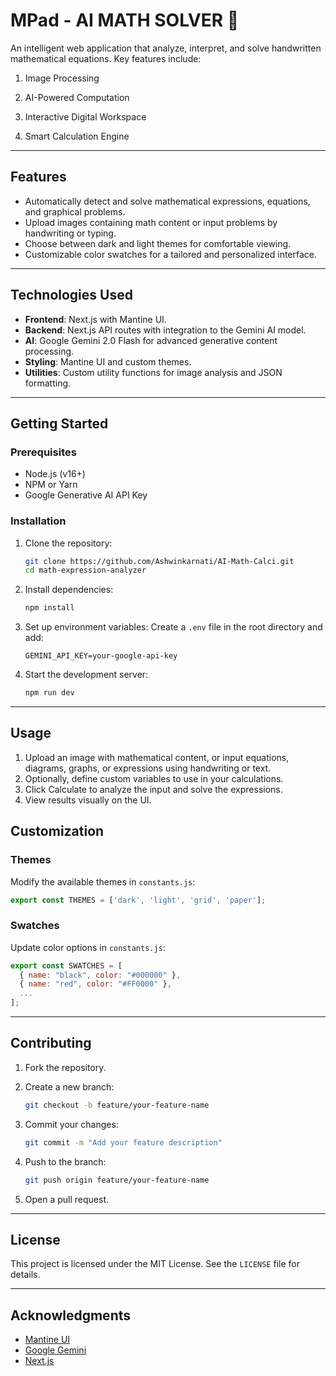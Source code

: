 # MPad - AI MATH SOLVER 🤖


An intelligent web application that analyze, interpret, and solve handwritten mathematical equations. Key features include:

1. Image Processing

2. AI-Powered Computation

3. Interactive Digital Workspace

4. Smart Calculation Engine

---

## **Features**


* Automatically detect and solve mathematical expressions, equations, and graphical problems.
* Upload images containing math content or input problems by handwriting or typing.
* Choose between dark and light themes for comfortable viewing.
* Customizable color swatches for a tailored and personalized interface.

---

## **Technologies Used**

* **Frontend**: Next.js with Mantine UI.
* **Backend**: Next.js API routes with integration to the Gemini AI model.
* **AI**: Google Gemini 2.0 Flash for advanced generative content processing.
* **Styling**: Mantine UI and custom themes.
* **Utilities**: Custom utility functions for image analysis and JSON formatting.

---

## **Getting Started**

### Prerequisites

* Node.js (v16+)
* NPM or Yarn
* Google Generative AI API Key

### Installation

1. Clone the repository:

   ```bash
   git clone https://github.com/Ashwinkarnati/AI-Math-Calci.git
   cd math-expression-analyzer
   ```

2. Install dependencies:

   ```bash
   npm install
   ```

3. Set up environment variables:
   Create a `.env` file in the root directory and add:

   ```env
   GEMINI_API_KEY=your-google-api-key
   ```

4. Start the development server:

   ```bash
   npm run dev
   ```

---

## **Usage**

1. Upload an image with mathematical content, or input equations, diagrams, graphs, or expressions using handwriting or text.
2. Optionally, define custom variables to use in your calculations.
3. Click Calculate to analyze the input and solve the expressions.
4. View results visually on the UI.



## **Customization**

### Themes

Modify the available themes in `constants.js`:

```javascript
export const THEMES = ['dark', 'light', 'grid', 'paper'];
```

### Swatches

Update color options in `constants.js`:

```javascript
export const SWATCHES = [
  { name: "black", color: "#000000" },
  { name: "red", color: "#FF0000" },
  ...
];
```

---

## **Contributing**

1. Fork the repository.
2. Create a new branch:

   ```bash
   git checkout -b feature/your-feature-name
   ```
3. Commit your changes:

   ```bash
   git commit -m "Add your feature description"
   ```
4. Push to the branch:

   ```bash
   git push origin feature/your-feature-name
   ```
5. Open a pull request.

---

## **License**

This project is licensed under the MIT License. See the `LICENSE` file for details.

---

## **Acknowledgments**

* [Mantine UI](https://mantine.dev/)
* [Google Gemini](https://cloud.google.com/generative-ai)
* [Next.js](https://nextjs.org/)

